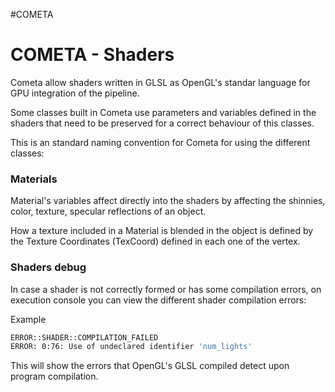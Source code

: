 #COMETA 

# COMETA - Shaders

Cometa allow shaders written in GLSL as OpenGL's standar language for GPU integration of the pipeline. 

Some classes built in Cometa use parameters and variables defined in the shaders that need to be preserved for a correct behaviour of this classes. 

This is an standard naming convention for Cometa for using the different classes: 

### Materials

Material's variables affect directly into the shaders by affecting the shinnies, color, texture, specular reflections of an object. 



How a texture included in a Material is blended in the object is defined by the Texture Coordinates (TexCoord) defined in each one of the vertex. 

### Shaders debug

In case a shader is not correctly formed or has some compilation errors, on execution console you can view the different shader compilation errors: 

Example
```bash
ERROR::SHADER::COMPILATION_FAILED
ERROR: 0:76: Use of undeclared identifier 'num_lights'
```

This will show the errors that OpenGL's GLSL compiled detect upon program compilation. 



